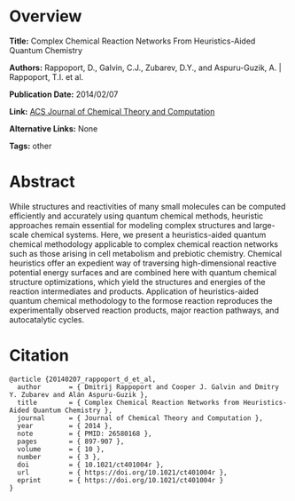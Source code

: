 # Overview
**Title:**
Complex Chemical Reaction Networks From Heuristics-Aided Quantum Chemistry

**Authors:**
Rappoport, D., Galvin, C.J., Zubarev, D.Y., and Aspuru-Guzik, A. |
Rappoport, T.I. et al.

**Publication Date:**
2014/02/07

**Link:**
[ACS Journal of Chemical Theory and Computation](https://pubs.acs.org/doi/10.1021/ct401004r)

**Alternative Links:**
None

**Tags:**
other


# Abstract
While structures and reactivities of many small molecules can be computed efficiently and accurately using quantum chemical methods, heuristic approaches remain essential for modeling complex structures and large-scale chemical systems.
Here, we present a heuristics-aided quantum chemical methodology applicable to complex chemical reaction networks such as those arising in cell metabolism and prebiotic chemistry.
Chemical heuristics offer an expedient way of traversing high-dimensional reactive potential energy surfaces and are combined here with quantum chemical structure optimizations, which yield the structures and energies of the reaction intermediates and products.
Application of heuristics-aided quantum chemical methodology to the formose reaction reproduces the experimentally observed reaction products, major reaction pathways, and autocatalytic cycles.


# Citation
```
@article {20140207_rappoport_d_et_al,
  author       = { Dmitrij Rappoport and Cooper J. Galvin and Dmitry Y. Zubarev and Alán Aspuru-Guzik },
  title        = { Complex Chemical Reaction Networks from Heuristics-Aided Quantum Chemistry },
  journal      = { Journal of Chemical Theory and Computation },
  year         = { 2014 },
  note         = { PMID: 26580168 },
  pages        = { 897-907 },
  volume       = { 10 },
  number       = { 3 },
  doi          = { 10.1021/ct401004r },
  url          = { https://doi.org/10.1021/ct401004r },
  eprint       = { https://doi.org/10.1021/ct401004r }
}
```
